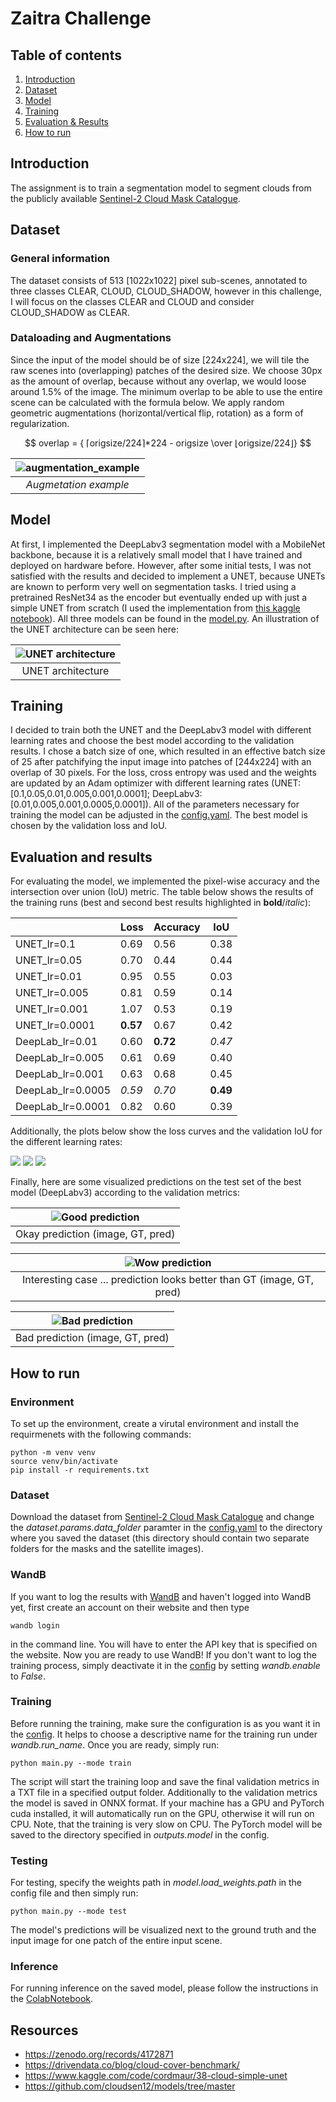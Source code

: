 # Zaitra Challenge

## Table of contents
1. [Introduction](#introduction)
2. [Dataset](#dataset)
3. [Model](#model)
4. [Training](#training)
5. [Evaluation & Results](#evaluation-and-results)
6. [How to run](#how-to-run)

## Introduction
The assignment is to train a segmentation model to segment clouds from the publicly available [Sentinel-2 Cloud Mask Catalogue](https://zenodo.org/records/4172871).


## Dataset
### General information
The dataset consists of 513 [1022x1022] pixel sub-scenes, annotated to three classes CLEAR, CLOUD, CLOUD_SHADOW, however in this challenge, I will focus on the classes CLEAR and CLOUD and consider CLOUD_SHADOW as CLEAR.


### Dataloading and Augmentations
Since the input of the model should be of size [224x224], we will tile the raw scenes into (overlapping) patches of the desired size. We choose 30px as the amount of overlap, because without any overlap, we would loose around 1.5\% of the image. The minimum overlap to be able to use the entire scene can be calculated with the formula below. We apply random geometric augmentations (horizontal/vertical flip, rotation) as a form of regularization.

$$ overlap = { ⌈origsize/224⌉*224 - origsize \over ⌊origsize/224⌋} $$

|![augmentation_example](docs/augmentation_example.png)|
| :-: |
| *Augmetation example* |

## Model
At first, I implemented the DeepLabv3 segmentation model with a MobileNet backbone, because it is a relatively small model that I have trained and deployed on hardware before. However, after some initial tests, I was not satisfied with the results and decided to implement a UNET, because UNETs are known to perform very well on segmentation tasks. I tried using a pretrained ResNet34 as the encoder but eventually ended up with just a simple UNET from scratch (I used the implementation from [this kaggle notebook](https://www.kaggle.com/code/cordmaur/38-cloud-simple-unet)). All three models can be found in the [model.py](scripts/model.py). An illustration of the UNET architecture can be seen here:

|![UNET architecture](docs/unet_arch.png)|
|:-:|
|UNET architecture|


##  Training
I decided to train both the UNET and the DeepLabv3 model with different learning rates and choose the best model according to the validation results. I chose a batch size of one, which resulted in an effective batch size of 25 after patchifying the input  image  into patches of [244x224] with an overlap of 30 pixels. For the loss, cross entropy was used and the weights are updated by an Adam optimizer with different learning rates (UNET:[0.1,0.05,0.01,0.005,0.001,0.0001]; DeepLabv3:[0.01,0.005,0.001,0.0005,0.0001]). All of the parameters necessary for training the model can be adjusted in the [config.yaml](config/config.yaml). The best model is chosen by the validation loss and IoU.


## Evaluation and results
For evaluating the model, we implemented the pixel-wise accuracy and the intersection over union (IoU) metric. The table below shows the results of the training runs (best and  second best results highlighted in **bold**/*italic*):

|                   | Loss     | Accuracy | IoU      | 
| ------------------| -------- | -------- | -------- | 
| UNET_lr=0.1       | 0.69     | 0.56     | 0.38     | 
| UNET_lr=0.05      | 0.70     | 0.44     | 0.44     | 
| UNET_lr=0.01      | 0.95     | 0.55     | 0.03     | 
| UNET_lr=0.005     | 0.81     | 0.59     | 0.14     | 
| UNET_lr=0.001     | 1.07     | 0.53     | 0.19     | 
| UNET_lr=0.0001    | **0.57** | 0.67     | 0.42     |
| DeepLab_lr=0.01   | 0.60     | **0.72** |*0.47*    |
| DeepLab_lr=0.005  | 0.61     | 0.69     | 0.40     |
| DeepLab_lr=0.001  | 0.63     | 0.68     | 0.45     |
| DeepLab_lr=0.0005 | *0.59*   | *0.70*   | **0.49** |
| DeepLab_lr=0.0001 | 0.82     | 0.60     | 0.39     |


Additionally, the plots below show the loss curves and the validation IoU for the different learning rates:


<p float="left">
  <img src="docs/train_loss_DeepLabvsUNET.png" />
  <img src="docs/val_loss_DeepLabvsUNET.png" />
  <img src="docs/val_iou_DeepLabvsUNET.png" /> 
</p>

Finally, here are some visualized predictions on the test set of the best model (DeepLabv3) according to the validation metrics:

|![Good prediction](docs/DeepLab_goodpred.png)|
|:-:|
|Okay prediction (image, GT, pred)|

|![Wow prediction](docs/DeepLab_wow.png)|
|:-:|
|Interesting case ... prediction looks better than GT (image, GT, pred)|

|![Bad prediction](docs/DeepLabv3_badpred.png)|
|:-:|
|Bad prediction (image, GT, pred)|


## How to run
### Environment
To set up the environment, create a virutal environment and install the requirmenets with the following commands:

    python -m venv venv
    source venv/bin/activate
    pip install -r requirements.txt

### Dataset
Download the dataset from [Sentinel-2 Cloud Mask Catalogue](https://zenodo.org/records/4172871) and change the *dataset.params.data_folder* paramter in the [config.yaml](config/config.yaml) to the directory where you saved the dataset (this  directory should contain two separate folders for the masks and the satellite images).

### WandB
If you want to log the results with [WandB](https://wandb.ai/site) and haven't logged into WandB yet, first create an account on their website and then type

    wandb login

in the command line. You will have to enter the API key that is specified on the website. Now you are ready to use WandB! If you don't want to log the training process, simply deactivate it in the [config](config/config.yaml) by setting *wandb.enable* to *False*.

### Training
Before running the training, make sure the configuration is as you want it in the [config](config/config.yaml). It helps to choose a descriptive name for the training run under *wandb.run_name*. Once you are ready, simply run:

    python main.py --mode train

The script will start the training loop and save the final validation metrics in a TXT file in a specified output folder. Additionally to the validation metrics the model is saved in ONNX format. If your machine has a GPU and PyTorch cuda installed, it will automatically run on the GPU, otherwise it will run on CPU. Note, that the training is very slow on CPU. The PyTorch model will be saved to the directory specified in *outputs.model*  in the config.

### Testing
For testing, specify the weights path in *model.load_weights.path* in the config file and then simply run:

    python main.py --mode test

The model's predictions will be visualized next to the ground truth and the input image for one patch of the entire input scene.

### Inference
For running inference on the saved model, please follow the instructions in the [ColabNotebook](Zaitra_EntryTask.ipynb).

## Resources
- https://zenodo.org/records/4172871
- https://drivendata.co/blog/cloud-cover-benchmark/
- https://www.kaggle.com/code/cordmaur/38-cloud-simple-unet
- https://github.com/cloudsen12/models/tree/master
